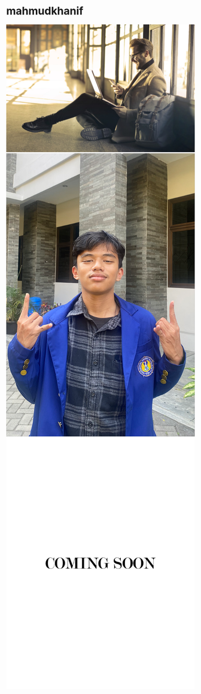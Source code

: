 # mahmudkhanif
![alt text](https://github.com/wannabeyours66/mahmudkhanif/blob/main/hero-bg.png?raw+true)
![alt text](https://github.com/wannabeyours66/mahmudkhanif/blob/main/img-2.png?raw+true)
![alt text](https://github.com/wannabeyours66/mahmudkhanif/blob/main/txt.png?raw+true)
